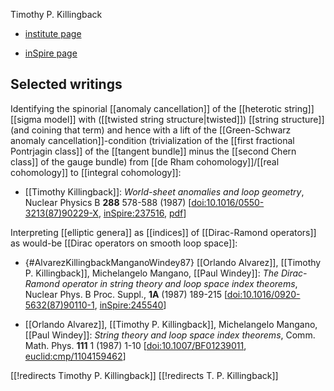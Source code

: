 
Timothy P. Killingback

* [institute page](https://www.math.umb.edu/people/faculty_publications_by_year.php?id=70)

* [inSpire page](https://inspirehep.net/authors/1002988)

## Selected writings

Identifying the spinorial [[anomaly cancellation]] of the [[heterotic string]] [[sigma model]] with ([[twisted string structure|twisted]]) [[string structure]] (and coining that term) and hence with a lift of the [[Green-Schwarz anomaly cancellation]]-condition (trivialization of the [[first fractional Pontrjagin class]] of the [[tangent bundle]] minus the [[second Chern class]] of the gauge bundle) from [[de Rham cohomology]]/[[real cohomology]] to [[integral cohomology]]:

* [[Timothy Killingback]]: *World-sheet anomalies and loop geometry*, Nuclear Physics B **288** 578-588 (1987) \[<a href="https://doi.org/10.1016/0550-3213(87)90229-X">doi:10.1016/0550-3213(87)90229-X</a>, [inSpire:237516](https://inspirehep.net/literature/237516), [pdf](https://lib-extopc.kek.jp/preprints/PDF/1987/8704/8704177.pdf)\]

Interpreting [[elliptic genera]] as [[indices]] of [[Dirac-Ramond operators]] as would-be [[Dirac operators on smooth loop space]]:

* {#AlvarezKillingbackManganoWindey87} [[Orlando Alvarez]], [[Timothy P. Killingback]], Michelangelo Mangano, [[Paul Windey]]: _The Dirac-Ramond operator in string theory and loop space index theorems_, Nuclear Phys. B Proc. Suppl., **1A** (1987) 189-215 \[<a href="https://doi.org/10.1016/0920-5632(87)90110-1">doi:10.1016/0920-5632(87)90110-1</a>, [inSpire:245540](https://inspirehep.net/literature/245540)\]

* [[Orlando Alvarez]], [[Timothy P. Killingback]], Michelangelo Mangano, [[Paul Windey]]: _String theory and loop space index theorems_, Comm. Math. Phys. **111** 1 (1987) 1-10 &lbrack;[doi:10.1007/BF01239011](https://doi.org/10.1007/BF01239011), [euclid:cmp/1104159462](https://projecteuclid.org/euclid.cmp/1104159462)&rbrack;


[[!redirects Timothy P. Killingback]]
[[!redirects T. P. Killingback]]


